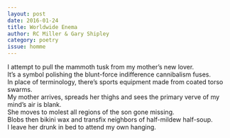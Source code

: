 ```yaml
---
layout: post 
date: 2016-01-24
title: Worldwide Enema
author: RC Miller & Gary Shipley
category: poetry
issue: homme
---
```

I attempt to pull the mammoth tusk from my mother’s new lover.  
It’s a symbol polishing the blunt-force indifference cannibalism fuses.  
In place of terminology, there’s sports equipment made from coated torso swarms.  
My mother arrives, spreads her thighs and sees the primary verve of my mind’s air is blank.  
She moves to molest all regions of the son gone missing.  
Blobs then bikini wax and transfix neighbors of half-mildew half-soup.  
I leave her drunk in bed to attend my own hanging.  